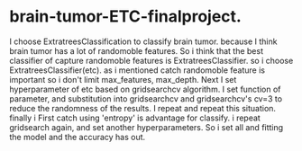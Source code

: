 # brain-tumor-ETC-finalproject.
I choose ExtratreesClassification to classify brain tumor.
because I think brain tumor has a lot of randomoble features.
So i think that the best classifier of capture randomoble features is ExtratreesClassifier.
so i choose ExtratreesClassifier(etc).
as i mentioned catch randomoble feature is important so i don't limit max_features, max_depth.
Next I set hyperparameter of etc based on gridsearchcv algorithm.
I set function of parameter, and substitution into gridsearchcv and gridsearchcv's cv=3 to reduce the randomness of the results.
I repeat and repeat this situation.
finally i First catch using 'entropy' is advantage for classify.
i repeat gridsearch again, and set another hyperparameters.
So i set all and fitting the model and the accuracy has out.
